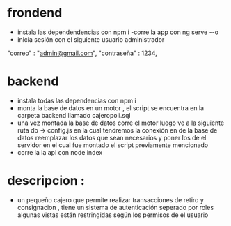 # frondend 
- instala las dependendencias con npm i 
-corre la app con ng serve --o
- inicia sesión con el siguiente usuario administrador 

"correo" : "admin@gmail.com",
    "contraseña" : 1234,

# backend 
- instala todas las dependencias con npm i
- monta la base de datos en un motor , el script se encuentra en la carpeta backend llamado cajeropoli.sql
- una vez montada la base de datos corre el motor luego ve a la siguiente ruta db -> config.js en la cual tendremos la conexión en de la base de datos reemplazar los datos que sean necesarios y poner los de el servidor en el cual fue montado el script previamente mencionado 
- corre la la api con node index 

# descripcion :
- un pequeño cajero que permite realizar transacciones de retiro y consignacion , tiene un sistema de autenticación seperado por roles algunas vistas están restringidas según los permisos de el usuario 
